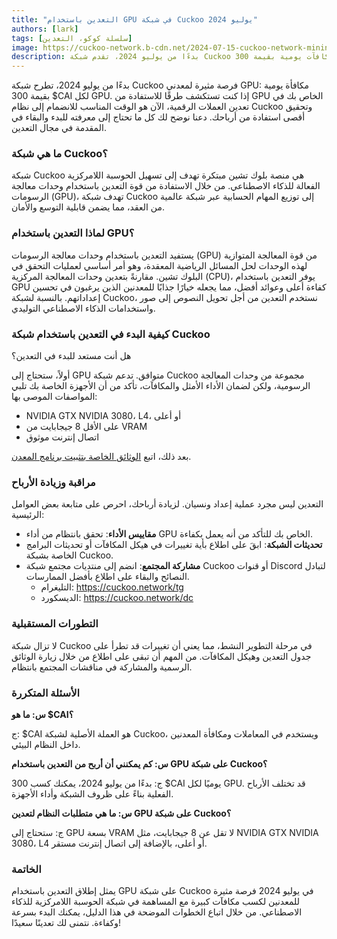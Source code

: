 ```yaml
---
title: "التعدين باستخدام GPU في شبكة Cuckoo يوليو 2024"
authors: [lark]
tags: [سلسلة كوكو، التعدين]
image: https://cuckoo-network.b-cdn.net/2024-07-15-cuckoo-network-mining-gpu-july-2024.webp
description: بدءًا من يوليو 2024، تقدم شبكة Cuckoo مكافآت يومية بقيمة 300 $CAI لكل GPU للمعدنين. تعرف على كيفية إعداد عقدة التعدين الخاصة بك وابدأ في كسب المكافآت.
---
```


بدءًا من يوليو 2024، تطرح شبكة Cuckoo فرصة مثيرة لمعدني GPU: مكافأة يومية بقيمة 300 $CAI لكل GPU. إذا كنت تستكشف طرقًا للاستفادة من GPU الخاص بك في تعدين العملات الرقمية، الآن هو الوقت المناسب للانضمام إلى نظام Cuckoo وتحقيق أقصى استفادة من أرباحك. دعنا نوضح لك كل ما تحتاج إلى معرفته للبدء والبقاء في المقدمة في مجال التعدين.

### ما هي شبكة Cuckoo؟

شبكة Cuckoo هي منصة بلوك تشين مبتكرة تهدف إلى تسهيل الحوسبة اللامركزية الفعالة للذكاء الاصطناعي. من خلال الاستفادة من قوة التعدين باستخدام وحدات معالجة الرسومات (GPU)، تهدف شبكة Cuckoo إلى توزيع المهام الحسابية عبر شبكة عالمية من العقد، مما يضمن قابلية التوسع والأمان.

### لماذا التعدين باستخدام GPU؟

يستفيد التعدين باستخدام وحدات معالجة الرسومات (GPU) من قوة المعالجة المتوازية لهذه الوحدات لحل المسائل الرياضية المعقدة، وهو أمر أساسي لعمليات التحقق في البلوك تشين. مقارنةً بتعدين وحدات المعالجة المركزية (CPU)، يوفر التعدين باستخدام GPU كفاءة أعلى وعوائد أفضل، مما يجعله خيارًا جذابًا للمعدنين الذين يرغبون في تحسين إعداداتهم. بالنسبة لشبكة Cuckoo، نستخدم التعدين من أجل تحويل النصوص إلى صور واستخدامات الذكاء الاصطناعي التوليدي.

### كيفية البدء في التعدين باستخدام شبكة Cuckoo

هل أنت مستعد للبدء في التعدين؟

أولاً، ستحتاج إلى GPU متوافق. تدعم شبكة Cuckoo مجموعة من وحدات المعالجة الرسومية، ولكن لضمان الأداء الأمثل والمكافآت، تأكد من أن الأجهزة الخاصة بك تلبي المواصفات الموصى بها:

- NVIDIA GTX NVIDIA 3080، L4، أو أعلى
- على الأقل 8 جيجابايت من VRAM
- اتصال إنترنت موثوق

بعد ذلك، اتبع [الوثائق الخاصة بتثبيت برنامج المعدن](/docs/cuckoo-ai/ai-node).

### مراقبة وزيادة الأرباح

التعدين ليس مجرد عملية إعداد ونسيان. لزيادة أرباحك، احرص على متابعة بعض العوامل الرئيسية:

- **مقاييس الأداء**: تحقق بانتظام من أداء GPU الخاص بك للتأكد من أنه يعمل بكفاءة.
- **تحديثات الشبكة**: ابقَ على اطلاع بأية تغييرات في هيكل المكافآت أو تحديثات البرامج الخاصة بشبكة Cuckoo.
- **مشاركة المجتمع**: انضم إلى منتديات مجتمع شبكة Cuckoo أو قنوات Discord لتبادل النصائح والبقاء على اطلاع بأفضل الممارسات.
  - التليغرام: https://cuckoo.network/tg
  - الديسكورد: https://cuckoo.network/dc

### التطورات المستقبلية

لا تزال شبكة Cuckoo في مرحلة التطوير النشط، مما يعني أن تغييرات قد تطرأ على جدول التعدين وهيكل المكافآت. من المهم أن تبقى على اطلاع من خلال زيارة الوثائق الرسمية والمشاركة في مناقشات المجتمع بانتظام.

### الأسئلة المتكررة

**س: ما هو $CAI؟**

ج: $CAI هو العملة الأصلية لشبكة Cuckoo، ويستخدم في المعاملات ومكافأة المعدنين داخل النظام البيئي.

**س: كم يمكنني أن أربح من التعدين باستخدام GPU على شبكة Cuckoo؟**

ج: بدءًا من يوليو 2024، يمكنك كسب 300 $CAI يوميًا لكل GPU. قد تختلف الأرباح الفعلية بناءً على ظروف الشبكة وأداء الأجهزة.

**س: ما هي متطلبات النظام لتعدين GPU على شبكة Cuckoo؟**

ج: ستحتاج إلى GPU بسعة VRAM لا تقل عن 8 جيجابايت، مثل NVIDIA GTX NVIDIA 3080، L4 أو أعلى، بالإضافة إلى اتصال إنترنت مستقر.

### الخاتمة

يمثل إطلاق التعدين باستخدام GPU على شبكة Cuckoo في يوليو 2024 فرصة مثيرة للمعدنين لكسب مكافآت كبيرة مع المساهمة في شبكة الحوسبة اللامركزية للذكاء الاصطناعي. من خلال اتباع الخطوات الموضحة في هذا الدليل، يمكنك البدء بسرعة وكفاءة. نتمنى لك تعدينًا سعيدًا!
